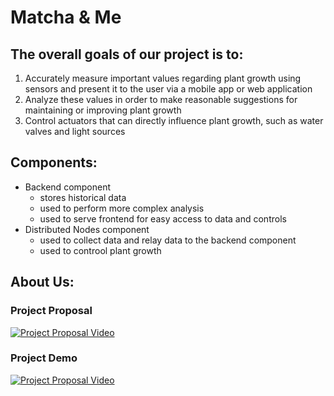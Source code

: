 # Matcha & Me

## The overall goals of our project is to:
1. Accurately measure important values regarding plant growth using sensors and present it to the user via a mobile app or web application 
2. Analyze these values in order to make reasonable suggestions for maintaining or improving plant growth
3. Control actuators that can directly influence plant growth, such as water valves and light sources

## Components:
- Backend component
  - stores historical data
  - used to perform more complex analysis
  - used to serve frontend for easy access to data and controls
- Distributed Nodes component
  - used to collect data and relay data to the backend component
  - used to controol plant growth

## About Us:
### Project Proposal
[![Project Proposal Video](https://img.youtube.com/vi/GTM4FukWBOQ/0.jpg)](https://youtu.be/GTM4FukWBOQ)

### Project Demo
[![Project Proposal Video](https://img.youtube.com/vi/8vKVrBCnxVU/0.jpg)](https://youtu.be/8vKVrBCnxVU)